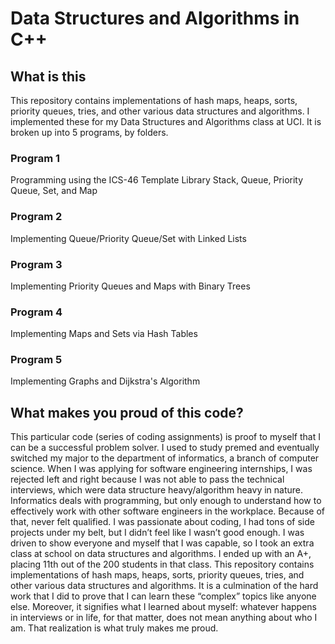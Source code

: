 # Data Structures and Algorithms in C++

## What is this

This repository contains implementations of hash maps, heaps, sorts, priority queues, tries, and other various data structures and algorithms.
I implemented these for my Data Structures and Algorithms class at UCI. It is broken up into 5 programs, by folders.

### Program 1

Programming using the ICS-46 Template Library
Stack, Queue, Priority Queue, Set, and Map 

### Program 2

Implementing Queue/Priority Queue/Set with Linked Lists 

### Program 3

Implementing Priority Queues and Maps with Binary Trees 

### Program 4

Implementing Maps and Sets via Hash Tables 

### Program 5

Implementing Graphs and Dijkstra's Algorithm 

## What makes you proud of this code?

This particular code (series of coding assignments) is proof to myself that I can be a successful problem solver. I used to study premed and eventually switched my major to the department of informatics, a branch of computer science. When I was applying for software engineering internships, I was rejected left and right because I was not able to pass the technical interviews, which were data structure heavy/algorithm heavy in nature. Informatics deals with programming, but only enough to understand how to effectively work with other software engineers in the workplace. Because of that, never felt qualified. I was passionate about coding, I had tons of side projects under my belt, but I didn’t feel like I wasn’t good enough. I was driven to show everyone and myself that I was capable, so I took an extra class at school on data structures and algorithms. I ended up with an A+, placing 11th out of the 200 students in that class. This repository contains implementations of hash maps, heaps, sorts, priority queues, tries, and other various data structures and algorithms. It is a culmination of the hard work that I did to prove that I can learn these “complex” topics like anyone else. Moreover, it signifies what I learned about myself: whatever happens in interviews or in life, for that matter, does not mean anything about who I am. That realization is what truly makes me proud.
